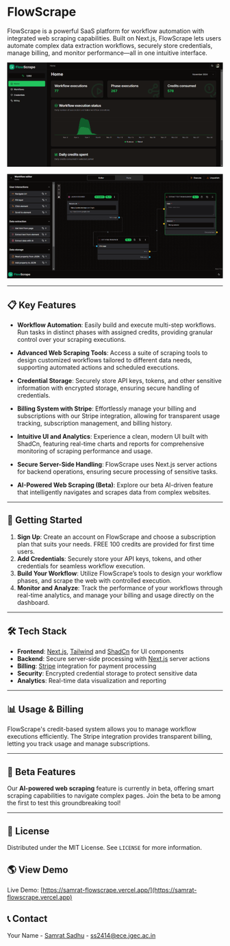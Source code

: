 # FlowScrape

FlowScrape is a powerful SaaS platform for workflow automation with integrated web scraping capabilities. Built on Next.js, FlowScrape lets users automate complex data extraction workflows, securely store credentials, manage billing, and monitor performance—all in one intuitive interface.

![FlowScrape1_screenshot](/public/preview/preview_1.png)

![FlowScrape2_screenshot](/public/preview/preview_2.png)

---

## 📋 Key Features

- **Workflow Automation**: Easily build and execute multi-step workflows. Run tasks in distinct phases with assigned credits, providing granular control over your scraping executions.

- **Advanced Web Scraping Tools**: Access a suite of scraping tools to design customized workflows tailored to different data needs, supporting automated actions and scheduled executions.

- **Credential Storage**: Securely store API keys, tokens, and other sensitive information with encrypted storage, ensuring secure handling of credentials.

- **Billing System with Stripe**: Effortlessly manage your billing and subscriptions with our Stripe integration, allowing for transparent usage tracking, subscription management, and billing history.

- **Intuitive UI and Analytics**: Experience a clean, modern UI built with ShadCn, featuring real-time charts and reports for comprehensive monitoring of scraping performance and usage.

- **Secure Server-Side Handling**: FlowScrape uses Next.js server actions for backend operations, ensuring secure processing of sensitive tasks.

- **AI-Powered Web Scraping (Beta)**: Explore our beta AI-driven feature that intelligently navigates and scrapes data from complex websites.

---

## 🚀 Getting Started

1. **Sign Up**: Create an account on FlowScrape and choose a subscription plan that suits your needs. FREE 100 credits are provided for first time users.
2. **Add Credentials**: Securely store your API keys, tokens, and other credentials for seamless workflow execution.
3. **Build Your Workflow**: Utilize FlowScrape’s tools to design your workflow phases, and scrape the web with controlled execution.
4. **Monitor and Analyze**: Track the performance of your workflows through real-time analytics, and manage your billing and usage directly on the dashboard.

---

## 🛠️ Tech Stack

- **Frontend**: [Next.js](https://nextjs.org/), [Tailwind](https://tailwindcss.com/) and [ShadCn](https://shadcn.dev) for UI components
- **Backend**: Secure server-side processing with [Next.js](https://nextjs.org/) server actions
- **Billing**: [Stripe](https://stripe.com) integration for payment processing
- **Security**: Encrypted credential storage to protect sensitive data
- **Analytics**: Real-time data visualization and reporting

---

## 📊 Usage & Billing

FlowScrape's credit-based system allows you to manage workflow executions efficiently. The Stripe integration provides transparent billing, letting you track usage and manage subscriptions.

---

## 📅 Beta Features

Our **AI-powered web scraping** feature is currently in beta, offering smart scraping capabilities to navigate complex pages. Join the beta to be among the first to test this groundbreaking tool!

---

## 🪪 License

Distributed under the MIT License. See `LICENSE` for more information.

## 🌎 View Demo

Live Demo: [https://samrat-flowscrape.vercel.app/](https://samrat-flowscrape.vercel.app)

## 📞 Contact

Your Name - [Samrat Sadhu](https://samrat-sadhu-portfolio.vercel.app/) - ss2414@ece.jgec.ac.in
